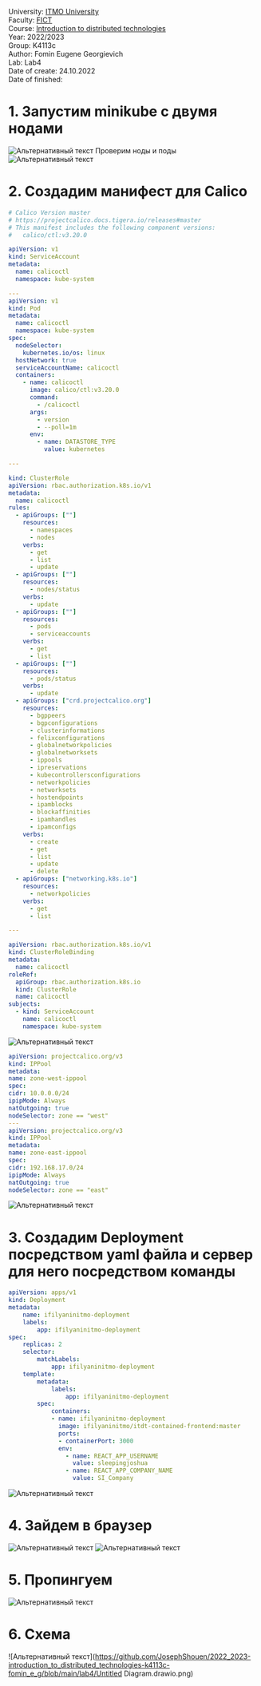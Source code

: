 University: [ITMO University](https://itmo.ru/ru/)  
Faculty: [FICT](https://fict.itmo.ru)  
Course: [Introduction to distributed technologies](https://github.com/itmo-ict-faculty/introduction-to-distributed-technologies)  
Year: 2022/2023  
Group: K4113c  
Author: Fomin Eugene Georgievich  
Lab: Lab4  
Date of create: 24.10.2022  
Date of finished:  

# 1. Запустим minikube с двумя нодами
![Альтернативный текст](https://github.com/JosephShouen/2022_2023-introduction_to_distributed_technologies-k4113c-fomin_e_g/blob/main/lab4/1.png)
Проверим ноды и поды
![Альтернативный текст](https://github.com/JosephShouen/2022_2023-introduction_to_distributed_technologies-k4113c-fomin_e_g/blob/main/lab4/2.png)

# 2. Создадим манифест для Calico 
```yaml
# Calico Version master
# https://projectcalico.docs.tigera.io/releases#master
# This manifest includes the following component versions:
#   calico/ctl:v3.20.0

apiVersion: v1
kind: ServiceAccount
metadata:
  name: calicoctl
  namespace: kube-system

---
apiVersion: v1
kind: Pod
metadata:
  name: calicoctl
  namespace: kube-system
spec:
  nodeSelector:
    kubernetes.io/os: linux
  hostNetwork: true
  serviceAccountName: calicoctl
  containers:
    - name: calicoctl
      image: calico/ctl:v3.20.0
      command:
        - /calicoctl
      args:
        - version
        - --poll=1m
      env:
        - name: DATASTORE_TYPE
          value: kubernetes

---

kind: ClusterRole
apiVersion: rbac.authorization.k8s.io/v1
metadata:
  name: calicoctl
rules:
  - apiGroups: [""]
    resources:
      - namespaces
      - nodes
    verbs:
      - get
      - list
      - update
  - apiGroups: [""]
    resources:
      - nodes/status
    verbs:
      - update
  - apiGroups: [""]
    resources:
      - pods
      - serviceaccounts
    verbs:
      - get
      - list
  - apiGroups: [""]
    resources:
      - pods/status
    verbs:
      - update
  - apiGroups: ["crd.projectcalico.org"]
    resources:
      - bgppeers
      - bgpconfigurations
      - clusterinformations
      - felixconfigurations
      - globalnetworkpolicies
      - globalnetworksets
      - ippools
      - ipreservations
      - kubecontrollersconfigurations
      - networkpolicies
      - networksets
      - hostendpoints
      - ipamblocks
      - blockaffinities
      - ipamhandles
      - ipamconfigs
    verbs:
      - create
      - get
      - list
      - update
      - delete
  - apiGroups: ["networking.k8s.io"]
    resources:
      - networkpolicies
    verbs:
      - get
      - list

---

apiVersion: rbac.authorization.k8s.io/v1
kind: ClusterRoleBinding
metadata:
  name: calicoctl
roleRef:
  apiGroup: rbac.authorization.k8s.io
  kind: ClusterRole
  name: calicoctl
subjects:
  - kind: ServiceAccount
    name: calicoctl
    namespace: kube-system
 ```
 ![Альтернативный текст](https://github.com/JosephShouen/2022_2023-introduction_to_distributed_technologies-k4113c-fomin_e_g/blob/main/lab4/3.png)
  ```yaml
  apiVersion: projectcalico.org/v3
kind: IPPool
metadata:
  name: zone-west-ippool
spec:
  cidr: 10.0.0.0/24
  ipipMode: Always
  natOutgoing: true
  nodeSelector: zone == "west"
---
apiVersion: projectcalico.org/v3
kind: IPPool
metadata:
  name: zone-east-ippool
spec:
  cidr: 192.168.17.0/24
  ipipMode: Always
  natOutgoing: true
  nodeSelector: zone == "east"
  ```
 ![Альтернативный текст](https://github.com/JosephShouen/2022_2023-introduction_to_distributed_technologies-k4113c-fomin_e_g/blob/main/lab4/4.png)
 
# 3. Создадим Deployment посредством yaml файла и сервер для него посредством команды
```yaml
apiVersion: apps/v1
kind: Deployment
metadata:
    name: ifilyaninitmo-deployment
    labels:
        app: ifilyaninitmo-deployment
spec:
    replicas: 2
    selector:
        matchLabels:
            app: ifilyaninitmo-deployment
    template:
        metadata:
            labels:
                app: ifilyaninitmo-deployment
        spec:
            containers:
            - name: ifilyaninitmo-deployment
              image: ifilyaninitmo/itdt-contained-frontend:master
              ports:
              - containerPort: 3000
              env:
                - name: REACT_APP_USERNAME
                  value: sleepingjoshua
                - name: REACT_APP_COMPANY_NAME
                  value: SI_Company
```
![Альтернативный текст](https://github.com/JosephShouen/2022_2023-introduction_to_distributed_technologies-k4113c-fomin_e_g/blob/main/lab4/5.png)
# 4. Зайдем в браузер 
![Альтернативный текст](https://github.com/JosephShouen/2022_2023-introduction_to_distributed_technologies-k4113c-fomin_e_g/blob/main/lab4/6.png)
![Альтернативный текст](https://github.com/JosephShouen/2022_2023-introduction_to_distributed_technologies-k4113c-fomin_e_g/blob/main/lab4/7.png)

# 5. Пропингуем
![Альтернативный текст](https://github.com/JosephShouen/2022_2023-introduction_to_distributed_technologies-k4113c-fomin_e_g/blob/main/lab4/8.png)
# 6. Схема
![Альтернативный текст](https://github.com/JosephShouen/2022_2023-introduction_to_distributed_technologies-k4113c-fomin_e_g/blob/main/lab4/Untitled Diagram.drawio.png)
